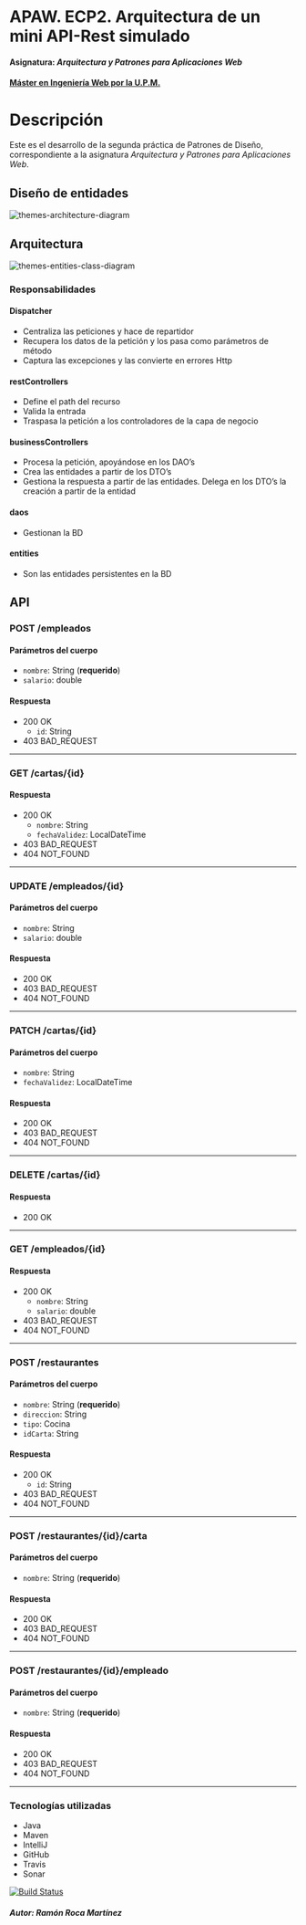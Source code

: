 # APAW. ECP2. Arquitectura de un mini API-Rest simulado
#### Asignatura: *Arquitectura y Patrones para Aplicaciones Web*
#### [Máster en Ingeniería Web por la U.P.M.](http://miw.etsisi.upm.es)

# Descripción
Este es el desarrollo de la segunda práctica de Patrones de Diseño, correspondiente a la asignatura *Arquitectura y Patrones para Aplicaciones Web*.

## Diseño de entidades
![themes-architecture-diagram](https://github.com/rrocamar/APAW-ECP2-RamonRoca/blob/develop/docs/DiagramaDeClases.png)

## Arquitectura
![themes-entities-class-diagram](https://github.com/rrocamar/APAW-ECP2-RamonRoca/blob/develop/docs/themes-architecture-diagram.png)

### Responsabilidades
#### Dispatcher
* Centraliza las peticiones y hace de repartidor
* Recupera los datos de la petición y los pasa como parámetros de método
* Captura las excepciones y las convierte en errores Http
#### restControllers
* Define el path del recurso
* Valida la entrada
* Traspasa la petición a los controladores de la capa de negocio
#### businessControllers
* Procesa la petición, apoyándose en los DAO’s
* Crea las entidades a partir de los DTO’s
* Gestiona la respuesta a partir de las entidades. Delega en los DTO’s la creación a partir de la entidad
#### daos
* Gestionan la BD
#### entities
* Son las entidades persistentes en la BD

## API
### POST /empleados
#### Parámetros del cuerpo
- `nombre`: String (**requerido**)
- `salario`: double
#### Respuesta
- 200 OK
  - `id`: String
- 403 BAD_REQUEST
---
### GET /cartas/{id}
#### Respuesta
- 200 OK
  - `nombre`: String
  - `fechaValidez`: LocalDateTime
- 403 BAD_REQUEST
- 404 NOT_FOUND
---
### UPDATE /empleados/{id}
#### Parámetros del cuerpo
- `nombre`: String
- `salario`: double
#### Respuesta
- 200 OK
- 403 BAD_REQUEST
- 404 NOT_FOUND
---
### PATCH /cartas/{id}
#### Parámetros del cuerpo
- `nombre`: String
- `fechaValidez`: LocalDateTime
#### Respuesta
- 200 OK
- 403 BAD_REQUEST
- 404 NOT_FOUND
---
### DELETE /cartas/{id}
#### Respuesta
- 200 OK
---
### GET /empleados/{id}
#### Respuesta
- 200 OK
  - `nombre`: String
  - `salario`: double
- 403 BAD_REQUEST
- 404 NOT_FOUND
---
### POST /restaurantes
#### Parámetros del cuerpo
- `nombre`: String (**requerido**)
- `direccion`: String
- `tipo`: Cocina
- `idCarta`: String
#### Respuesta
- 200 OK
  - `id`: String
- 403 BAD_REQUEST
- 404 NOT_FOUND
---
### POST /restaurantes/{id}/carta
#### Parámetros del cuerpo
- `nombre`: String (**requerido**)
#### Respuesta
- 200 OK
- 403 BAD_REQUEST
- 404 NOT_FOUND
---
### POST /restaurantes/{id}/empleado
#### Parámetros del cuerpo
- `nombre`: String (**requerido**)
#### Respuesta
- 200 OK
- 403 BAD_REQUEST
- 404 NOT_FOUND
---
### Tecnologías utilizadas
* Java
* Maven
* IntelliJ
* GitHub
* Travis
* Sonar

[![Build Status](https://travis-ci.org/rrocamar/APAW-ECP2-RamonRoca.svg?branch=develop)](https://travis-ci.org/rrocamar/APAW-ECP2-RamonRoca)

##### Autor: Ramón Roca Martínez
